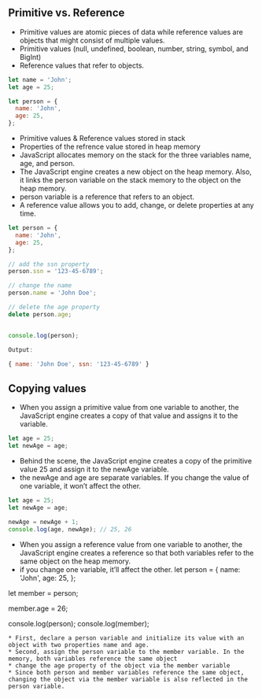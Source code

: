 ## Primitive vs. Reference
* Primitive values are atomic pieces of data while reference values are objects that might consist of multiple values.
* Primitive values (null, undefined, boolean, number, string, symbol, and BigInt)
* Reference values that refer to objects.
``` javascript
let name = 'John';
let age = 25;

let person = {
  name: 'John',
  age: 25,
};
```
* Primitive values & Reference values stored in stack 
* Properties of the refrence value stored in heap memory
* JavaScript allocates memory on the stack for the three variables name, age, and person.
* The JavaScript engine creates a new object on the heap memory. Also, it links the person variable on the stack memory to the object on the heap memory.
* person variable is a reference that refers to an object.
* A reference value allows you to add, change, or delete properties at any time.
``` javascript
let person = {
  name: 'John',
  age: 25,
};

// add the ssn property
person.ssn = '123-45-6789';

// change the name
person.name = 'John Doe';

// delete the age property
delete person.age;


console.log(person);
```

``` javascript
Output:

{ name: 'John Doe', ssn: '123-45-6789' }
```

## Copying values
* When you assign a primitive value from one variable to another, the JavaScript engine creates a copy of that value and assigns it to the variable. 

``` javascript
let age = 25;
let newAge = age;
```
* Behind the scene, the JavaScript engine creates a copy of the primitive value 25 and assign it to the newAge variable.
* the newAge and age are separate variables. If you change the value of one variable, it won’t affect the other.
``` javascript
let age = 25;
let newAge = age;

newAge = newAge + 1;
console.log(age, newAge); // 25, 26
```
* When you assign a reference value from one variable to another, the JavaScript engine creates a reference so that both variables refer to the same object on the heap memory.
*  if you change one variable, it’ll affect the other.
let person = {
  name: 'John',
  age: 25,
};

let member = person;

member.age = 26;

console.log(person);
console.log(member);
```
* First, declare a person variable and initialize its value with an object with two properties name and age.
* Second, assign the person variable to the member variable. In the memory, both variables reference the same object
* change the age property of the object via the member variable
* Since both person and member variables reference the same object, changing the object via the member variable is also reflected in the person variable.
